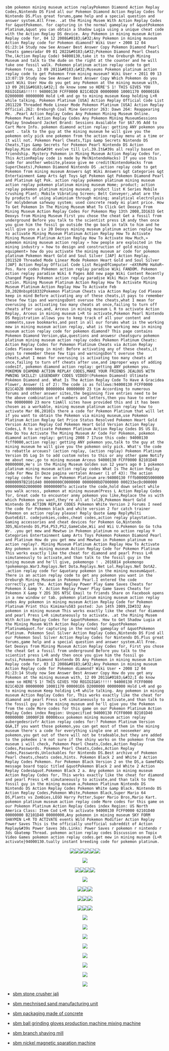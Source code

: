 
```
sbm pokemon mining museum action replayPokemon Diamond Action Replay Codes,Nintendo DS Find all our Pokemon Diamond Action Replay Codes for Nintendo DS.Plus great forums,game help and a special question and answer system.All Free. .at the Mining Musem With Action Replay Codes for &quotPokemon. for capturing in the normal gameplay of &quotPokemon Platinum,&quot you can obtain a Shadow Lugia using a unique cheat code with the Action Replay DS device. Any Pokemon in mining museum Action Replay code for, 04 12 2008&#0183;&#32;Any Pokemon in mining museum Action Replay code for Pokemon diamond? Wiki User ∙ 2008 12 04 01:23:14 Study now See Answer Best Answer Copy Pokemon Diamond Pearl Cheats gamesradar 09 01 2022&#0183;&#32;Pokemon Diamond Pearl Cheats The,(Action Replay Code) 94000130,take it to the Oreburgh Mining Museum and talk to the dude on the right at the counter and he will take one fossil walk. Pokemon platinum action replay code to get Pokemon from, 13 09 2011&#0183;&#32;Museums Pokemon platinum action replay code to get Pokemon from mining museum? Wiki User ∙ 2011 09 13 13:07:19 Study now See Answer Best Answer Copy Which Pokemon do you want Wiki User How do you get any Pokemon at the mining museum with, 13 09 2011&#0183;&#32;I do know some so HERE'S 1! THIS GIVES YOU REGIGIGAS!!!!! 94000130 FCFF0000 B21C4D28 00000000 10001170 000001E6 D2000000 00000000 Hold L+R and go to mining museum Keep holding L+R while talking. Pokemon Platinum [USA] Action Replay Official Code List 2011220 Threaded Mode Linear Mode Pokemon Platinum [USA] Action Replay Official.262: Oreburgh Coal Mine Genrator 263: Dawn 264: Reappearing Me. .Pearl Action Replay Codes Any Pokemon Mining Museum Online. Pokemon Pearl Action Replay Codes Any Pokemon Mining MuseumSessions Replay Snowboard Jacket Brand: Sessions Available for $67.95 Add to Cart More Info. pokemon diamond action replay: getting ANY pokemon you want . talk to the guy at the mining museum he will give you the pokemon only pick one pokemon from the action replay menu at a time or it will not. Pokemon Pearl Cheats,Tips &amp Secrets Nintendo DS Cheats,Tips &amp Secrets for Pokemon Pearl Nintendo DS Action Replay.Mine didn&#39t evolve till Lvl.39.It&#39s all really based on friendship. Mystery Pokemon in Mining Museum Action Replay Codes for, This ActionReplay code is made by Me(NintendoHacks) If you use this code for another website,please give me credit(NintendoHacks from SuperCheats),Pokemon Diamond Nintendo DS .action replay code to get Pokemon from mining museum Answers &gt Wiki Answers &gt Categories &gt Entertainment &amp Arts &gt Toys &gt Pokemon &gt Pokemon Diamond Pearl and Platinum &gt Pok. action replay pokemon platinum mining museum action replay pokemon platinum mining museum Home; product; action replay pokemon platinum mining museum; product list K Series Mobile Crushing Plant; Mobile Vibrating Screen; Belt Conveyer;,what are the by products of using aluminium through mining; analytical electrolysis for molybdenum safeway system; used concrete ready mi plant price. How To Get Pokemon In The Mining Museum What To Click Get Deoxys From Mining Museum Action Replay Codes For Pokemon May 13th 2008,ID1633 Get Deoxys from Mining Museum First you chose the cheat Get a fossil from underground Before you talk to the scientist press LR andy then once you give him the fossil go outside the go back in talk to him and he will give you a Lv 20 Deoxys mining museum platinum action replay how to activate Mining Museum Platinum Action Replay How To Activate Mining Museum Platinum Action Replay How To Activate How Much,» pokemon mining museum action replay » how people are exploited in the mining industry » how to design and construction of gold mining equipment» how do you activate the mining museum ar code for pokemon platinum Pokemon Heart Gold and Soul Silver [JAP] Action Replay. 2011520 Threaded Mode Linear Mode Pokemon Heart Gold and Soul Silver [JAP] Action Replay Official Code List ReignOfComputer ~éXtRéMé HaXoR~ Pos. Rare codes Pokemon action replay paradise Wiki FANDOM. Pokemon action replay paradise Wiki 6 Pages Add new page Wiki Content Recently Changed Pages Pokemon action replay paradise Wiki Main Page Custom action. Mining Museum Platinum Action Replay How To Activate Mining Museum Platinum Action Replay How To Activate Feb 20,2020nbsp018332Pokemon Platinum Cheats via Action Replay Cod Please keep in mind Before activating any of these cheats,it pays to remember these few tips and warningsDont overuse the cheats,what I mean for overusing is activating too many cheats at once,failing to turn off cheats after use,and, Arceus in mining museum L R to activate Action Replay, Arceus in mining museum L+R to activate,Pokemon Pearl Nintendo DS Registration allows you to keep track of all your content and comments,save bookmarks,and post in all our forums what is the working mew in mining museum action replay, what is the working mew in mining museum action replay code for pokemon diamond? This page contains Pokemon Diamond Version,q&a,questions and answesr cheatsguru pokemon platinum mining museum action replay codes Pokemon Platinum Cheats: Action Replay Codes for Pokemon Platinum Cheats via Action Replay Codes Please keep in mind: Before activating any of these cheats,it pays to remember these few tips and warningsDon’t overuse the cheats,what I mean for overusing is activating too many cheats at once,failing to turn off cheats after use,and improper ways of adding codesIf, pokemon diamond action replay: getting ANY pokemon you. POKEMON DIAMOND ACTION REPLAY CODES,MAKE YOUR FRIENDS JEALOUS WITH PWNING SKILLZ! LEGENDARY CODES VIDEO!(Pokemon Diamond) Ultimate Pokémon Diamond and. What Is The Action Replay Code To Have A Gracidea Flower, Answer (1 of 2): The code is as follows:94000130 FCFF0000 B21C4D2B 00000000 B0000004 00000000 23 tim According to numerous forums and other answer sites,the beginning five entries need to be the above combination of numbers and letters,then you have to enter the 00000000 23 more timAll sites have provided this and it has been chosen as a workable, mining museum platinum action replay how to activate Mar 06,2010Is there a code for Pokemon Platinum that will let if you want to obtain the Pokemon via mining museum,use Pokemon Platinum Action Replay Get Price Status Resolved Pokemon Heart Gold Version Action Replay Cod Pokemon Heart Gold Version Action Replay Codes,L R to activate Pokemon Platinum Action Replay Codes DS US EU, How Do You Activate The Mining Museum Ar Code For Pokemon, pokemon diamond action replay: getting 2008 7 17use this code: 94000130 fcff0000,action replay: getting ANY pokemon you,talk to the guy at the mining museum he will give you the pokemon only pick. What's the code to rebattle arceues? (action replay, (action replay) Pokemon Platinum Version DS Log In to add custom notes to this or any other game Notify me about new:,go to mining museam Arceus 94000130 FCFF0000 B2101D40 00000000,He's in the Mining Museum Golden sun 12 years ago 0 1 pokemon platinum mining museum action replay codes What Is The Action Replay Code For Mew In Deze pagina vertalen Answer (1 of 43): The action replay codes for mew on Pokemon Platinum are:94000130 fffb0000D5000000 00000097B2101d40 00000000C0000000 0000000bD7000000 000233ecDc000000 00000006D2000000 00000000To activate the code,hold down select while you walk across, pokemon at mining museum(Press L Action Replay Codes for, Great code to encounter anmy pokemon you like,Replace the xs with which Pokemon you want,they're all at lvl20,Pokemon Heart Gold Nintendo DS ACTION REPLAY CODES Pokemon White Version 2 Forums I need the code for Pokemon black and white version 2 for catch trainer Pokemon on action replay please! Reply Quote &amp ReplyMulti QuoteEdit. codejunkies,codes,cheat codes,action replay playstation. Gaming accessories and cheat devices for Pokemon Go,Nintendo 3DS,Nintendo DS,PS4,PS3,PS2,GameCube,Wii and Wii U.Pokemon Go Go tcha Wr. .you get mew and Mewtwo in Pokemon platinum no action replay ® Categories Entertainment &amp Arts Toys Pokemon Pokemon Diamond Pearl and Platinum How do you get mew and Mewtwo in Pokemon platinum no action replay?. Mining Museum Platinum Action Replay How To Activate Any pokemon in mining museum Action Replay Code for Pokemon Platinum This works exactly like the cheat for diamond and pearl Press L+R simutaneously to activate,and than talk to the fossil guy in the mining museum and he'll give, pokemongo ! . 2016814 pokemongo !pokemongo.War3.Replays.Net Dota.Replays.Net Lol.Replays.Net DotA2. .action replay code for &quotany pokemon in the mining museum&quot. There is an action replay code to get any pokemon you want in the Oreburgh Mining Museum in Pokemon Pearl.I entered the code correctly,yet the. Action Replay Power Play Game Saves Cheats for Pokemon X &amp Y. Action Replay Power Play Game Saves Cheats for Pokemon X &amp Y 2DS 3DS NTSC Email to friends Share on Facebook opens in a new window or tab. pokemon platinum mining museum action replay codes Any pokemon in mining museum Action Replay Code for Pokemon Platinum Print this Kimimaru583 posted: Jun 14th 2009,ID#332 Any pokemon in mining museum This works exactly like the cheat for diamond and pearl Press L+R simutaneously to activate. .at the Mining Musem With Action Replay Codes for &quotPokemon. How to Get Shadow Lugia at the Mining Musem With Action Replay Codes for &quotPokemon Platinum&quot.for capturing in the normal gameplay of &quotPokemon Platinum. Pokemon Soul Silver Action Replay Codes,Nintendo DS Find all our Pokemon Soul Silver Action Replay Codes for Nintendo DS.Plus great forums,game help and a special question and answer system.All Free. Get Deoxys from Mining Museum Action Replay Codes for, First you chose the cheat Get a fossil from underground Before you talk to the scientist press L+R andy then once you give him the fossil go outsi,Pokemon Diamond Nintendo DS Any Pokemon in mining museum Action Replay code for, 03 12 2008&#0183;&#32;Any Pokemon in mining museum Action Replay code for Pokemon diamond? Wiki User ∙ 2008 12 04 01:23:14 Study now See Answer Best Answer Copy How do you get any Pokemon at the mining museum with, 12 09 2011&#0183;&#32;I do know some so HERE'S 1! THIS GIVES YOU REGIGIGAS!!!!! 94000130 FCFF0000 B21C4D28 00000000 10001170 000001E6 D2000000 00000000 Hold L+R and go to mining museum Keep holding L+R while talking. Any pokemon in mining museum Action Replay Codes for, This works exactly like the cheat for diamond and pearl Press L+R simutaneously to activate,and than talk to the fossil guy in the mining museum and he'll give you the Pokemon from the code More codes for this game on our Pokemon Platinum Action Replay Codes index Region: Unspecified 94000130 FCFF0000 B2101D40 00000000 10000F28 00000xxx pokemon mining museum action replay aubergedesrivfr Action replay codes for:? Pokemon Platinum Version Q&A,If you want those pokemon,you can get most of them in the mining museum there's a code for everything single one at neoseeker any pokemon,you get out of there will not be tradeable,but they are added to the pokedex i'm not sure if the shiny works on the pokemon from the museum i will check, Pokemon Pearl Cheats,Codes,Action Replay Codes,Passwords. Pokemon Pearl Cheats,Codes,Action Replay Codes,Passwords,Unlockables for Nintendo DS.Best archive of Pokemon Pearl cheats,cheats codes,hints. Pokemon Black 2 and White 2 Action Replay Codes Pokemon. For Pokemon Black Version 2 on the DS,a GameFAQs message board topic titled &quotPokemon Black 2 and White 2 Action Replay Codes&quot.Pokemon Black 2 a. Any pokemon in mining museum Action Replay Codes for, This works exactly like the cheat for diamond and pearl Press L+R simutaneously to activate,and than talk to the fossil guy in the mining museum a,Pokemon Platinum Nintendo DS Nintendo DS Action Replay Codes Pokemon White &amp Black. Nintendo DS Action Replay Codes,Pokemon White,Pokemon Black,Super Mario 64 DS,Plants vs Zombies,LEGO Harry Potter,Super Mario Bros,Mario Kart. pokemon platinum museum action replay code More codes for this game on our Pokemon Platinum Action Replay Codes index Region: US North America Class: Item Cod L+R to activate 94000130 FCFF0000 62101D40 00000000 B2101D40 00000000,Any pokemon in mining museum SKY FORM SHAYMIN L+R TO ACTIVATE events Wild Pokemon Modifier Action Replay Power Saves This is the officially unofficial subreddit of Action Replay&#39s Power Saves 3ds.Links: Power Saves r pokemon r nintendo r 3ds Gbatemp Thread. pokemon action replay codes Discussion on Topix Video Games pokemon action replay codes.get mew in mining museum {L+R activate}94000130.tually instant breeding code for pokemon platinum. 
```

<div align="center">
  
<a rel="nofollow" href="https://m.shibang-china.com?f=github&k=sbm+pokemon+mining+museum+action+replay"><img src="https://static.shibang-china.com/en/l.png"></a><img src="https://static.shibang-china.com/en/hw.png"><a rel="nofollow" href="https://m.shibang-china.com/product/?f=github&k=sbm+pokemon+mining+museum+action+replay"><img src="https://static.shibang-china.com/en/p.png"></a><a rel="nofollow" href="https://m.shibang-china.com/cases/?f=github&k=sbm+pokemon+mining+museum+action+replay"><img src="https://static.shibang-china.com/en/c.png"></a><a rel="nofollow" href="https://m.shibang-china.com/news/?f=github&k=sbm+pokemon+mining+museum+action+replay"><img src="https://static.shibang-china.com/en/n.png"></a><a rel="nofollow" href="https://m.shibang-china.com?f=github&k=sbm+pokemon+mining+museum+action+replay"><img src="https://static.shibang-china.com/en/m.png"></a>

<a rel="nofollow" href="https://m.shibang-china.com/product/?f=github&k=sbm+pokemon+mining+museum+action+replay"><img src="https://static.shibang-china.com/en/b.jpg"></a>
  
<a rel="nofollow" href="https://m.shibang-china.com/solution-aggregate.html?f=github&k=sbm+pokemon+mining+museum+action+replay"><img src="https://static.shibang-china.com/en/a.jpg"></a><a rel="nofollow" href="https://m.shibang-china.com/solution-mine.html?f=github&k=sbm+pokemon+mining+museum+action+replay"><img src="https://static.shibang-china.com/en/m.jpg"></a><a rel="nofollow" href="https://m.shibang-china.com/solution-mill.html?f=github&k=sbm+pokemon+mining+museum+action+replay"><img src="https://static.shibang-china.com/en/g.jpg"></a><a rel="nofollow" href="https://m.shibang-china.com/solution-epc.html?f=github&k=sbm+pokemon+mining+museum+action+replay"><img src="https://static.shibang-china.com/en/e.jpg"></a>

<a rel="nofollow" href="https://m.shibang-china.com/product/?f=github&k=sbm+pokemon+mining+museum+action+replay"><img src="https://static.shibang-china.com/en/a-p.png"></a>

<a rel="nofollow" href="https://m.shibang-china.com/product/crusher/c6x.html?f=github&k=sbm+pokemon+mining+museum+action+replay"><img src="https://static.shibang-china.com/en/j.jpg"></a><a rel="nofollow" href="https://m.shibang-china.com/product/crusher/ci5x.html?f=github&k=sbm+pokemon+mining+museum+action+replay"><img src="https://static.shibang-china.com/en/i.jpg"></a><a rel="nofollow" href="https://m.shibang-china.com/product/crusher/hst.html?f=github&k=sbm+pokemon+mining+museum+action+replay"><img src="https://static.shibang-china.com/en/c.jpg"></a>

<a rel="nofollow" href="https://m.shibang-china.com/product/mill/mtw.html?f=github&k=sbm+pokemon+mining+museum+action+replay"><img src="https://static.shibang-china.com/en/mtw.jpg"></a><a rel="nofollow" href="https://m.shibang-china.com/product/mill/scm.html?f=github&k=sbm+pokemon+mining+museum+action+replay"><img src="https://static.shibang-china.com/en/scm.jpg"></a><a rel="nofollow" href="https://m.shibang-china.com/product/mill/lm.html?f=github&k=sbm+pokemon+mining+museum+action+replay"><img src="https://static.shibang-china.com/en/lm.jpg"></a>

<a rel="nofollow" href="https://m.shibang-china.com/product/sand/vsi6x.html?f=github&k=sbm+pokemon+mining+museum+action+replay"><img src="https://static.shibang-china.com/en/6x.jpg"></a><a rel="nofollow" href="https://m.shibang-china.com/product/sand/vu.html?f=github&k=sbm+pokemon+mining+museum+action+replay"><img src="https://static.shibang-china.com/en/vu.jpg"></a><a rel="nofollow" href="https://m.shibang-china.com/product/mobile/klun.html?f=github&k=sbm+pokemon+mining+museum+action+replay"><img src="https://static.shibang-china.com/en/k.jpg"></a>

<a rel="nofollow" href="https://m.shibang-china.com/cases/?f=github&k=sbm+pokemon+mining+museum+action+replay"><img src="https://static.shibang-china.com/en/case.png"></a>

<a rel="nofollow" href="https://m.shibang-china.com/cases/aggregate/202.html?f=github&k=sbm+pokemon+mining+museum+action+replay"><img src="https://static.shibang-china.com/en/c-1.jpg"></a>

<a rel="nofollow" href="https://m.shibang-china.com/cases/aggregate/203.html?f=github&k=sbm+pokemon+mining+museum+action+replay"><img src="https://static.shibang-china.com/en/c-2.jpg"></a>

<a rel="nofollow" href="https://m.shibang-china.com/cases/mill/123.html?f=github&k=sbm+pokemon+mining+museum+action+replay"><img src="https://static.shibang-china.com/en/c-3.jpg"></a>

<a rel="nofollow" href="https://m.shibang-china.com/contact_us.html?f=github&k=sbm+pokemon+mining+museum+action+replay"><img src="https://static.shibang-china.com/en/contact.png"></a>

<a rel="nofollow" href="https://swt.shibang-china.com/?f=github&k=sbm+pokemon+mining+museum+action+replay"><img src="https://static.shibang-china.com/en/chat.png"></a>

<a rel="nofollow" href="https://whatsapp.shibangsoft.com/WhatsApp.php?f=github&k=sbm+pokemon+mining+museum+action+replay"><img src="https://static.shibang-china.com/en/whatsapp.png"></a>

<a rel="nofollow" href="https://m.shibang-china.com/?f=github&k=sbm+pokemon+mining+museum+action+replay"><img src="https://static.shibang-china.com/en/website.png"></a>

</div>


* [sbm stone crusher jali](sbm%20stone%20crusher%20jali.md)

* [sbm mechnised sand manufacturing unit](sbm%20mechnised%20sand%20manufacturing%20unit.md)

* [sbm packaging made of concrete](sbm%20packaging%20made%20of%20concrete.md)

* [sbm ball grinding gloves production machine mixing machine](sbm%20ball%20grinding%20gloves%20production%20machine%20mixing%20machine.md)

* [sbm branch shaving mill](sbm%20branch%20shaving%20mill.md)

* [sbm nickel magnetic sparation machine](sbm%20nickel%20magnetic%20sparation%20machine.md)